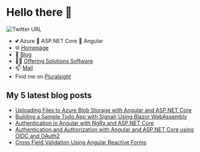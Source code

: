 # Hello there 👋

![Twitter URL](https://img.shields.io/twitter/url?label=%40Fabian%20Gosebrink&style=social&url=https%3A%2F%2Ftwitter.com%2FFabianGosebrink)

- 💕 Azure 👋 ASP.NET Core 👋 Angular
- :globe_with_meridians: [Homepage](https://fabian-gosebrink.com/)
- :newspaper: [Blog](https://offering.solutions/blog)
- :man_office_worker: [Offering Solutions Software](https://offering.solutions/)
- 📫 [Mail](mailto:fabian.gosebrink@offering.solutions)
- Find me on [Pluralsight](https://app.pluralsight.com/library/courses/structuring-angular-applications-angular-libraries)

## My 5 latest blog posts

<!-- BLOG-POST-LIST:START -->
- [Uploading Files to Azure Blob Storage with Angular and ASP.NET Core](https://offering.solutions/blog/articles/2020/08/09/uploading-files-to-azure-blob-storage-with-angular-and-asp.net-core/)
- [Building a Sample Todo App with Signalr Using Blazor WebAssembly](https://offering.solutions/blog/articles/2020/06/05/building-a-sample-todo-app-with-signalr-using-blazor-webassembly/)
- [Authentication in Angular with NgRx and ASP.NET Core](https://offering.solutions/blog/articles/2020/05/29/authentication-in-angular-with-ngrx-and-asp.net-core/)
- [Authentication and Authorization with Angular and ASP.NET Core using OIDC and OAuth2](https://offering.solutions/blog/articles/2020/05/18/authentication-and-authorization-with-angular-and-asp.net-core-using-oidc-and-oauth2/)
- [Cross Field Validation Using Angular Reactive Forms](https://offering.solutions/blog/articles/2020/05/03/cross-field-validation-using-angular-reactive-forms/)
<!-- BLOG-POST-LIST:END -->
